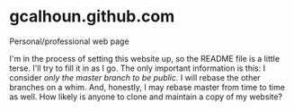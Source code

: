 gcalhoun.github.com
===================

Personal/professional web page

I'm in the process of setting this website up, so the README file is a
little terse.  I'll try to fill it in as I go.  The only important
information is this: I consider *only the master branch to be public.*
I will rebase the other branches on a whim.  And, honestly, I may
rebase master from time to time as well.  How likely is anyone to
clone and maintain a copy of my website?